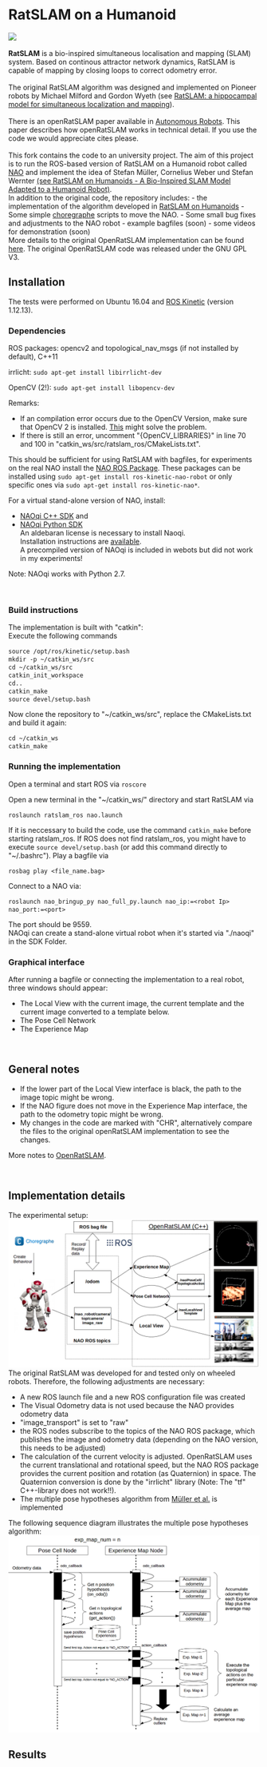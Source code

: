 # RatSLAM on a Humanoid

<img src='https://wiki.qut.edu.au/download/attachments/104094381/logo_sml.jpg?version=1&modificationDate=1338441816000'>

<b>RatSLAM</b> is a bio-inspired simultaneous localisation and mapping (SLAM) system. Based on continous attractor network dynamics, RatSLAM is capable of mapping by closing loops to correct odometry error.<br>
<br>
The original RatSLAM algorithm was designed and implemented on Pioneer robots by Michael Milford and Gordon Wyeth (see <a href='http://eprints.qut.edu.au/37593/1/c37593.pdf'>RatSLAM: a hippocampal model for simultaneous localization and mapping</a>).<br>
<br>
There is an openRatSLAM paper available in <a href='http://www.springerlink.com/openurl.asp?genre=article&id=doi:10.1007/s10514-012-9317-9'>Autonomous Robots</a>. This paper describes how openRatSLAM works in technical detail.  If you use the code we would appreciate cites please.<br>
<br>
This fork contains the code to an university project.
The aim of this project is to run the ROS-based version of RatSLAM on a Humanoid robot called [NAO](https://www.softbankrobotics.com/emea/en/nao) and implement the idea of Stefan Müller, Cornelius Weber und Stefan Wernter [(see RatSLAM on Humanoids - A Bio-Inspired SLAM Model Adapted to a Humanoid Robot)](https://pdfs.semanticscholar.org/f660/8cfde283e07c8e634f9493df654356aa69a8.pdf).
<br>
In addition to the original code, the repository includes:
	- the implementation of the algorithm developed in [RatSLAM on Humanoids](https://pdfs.semanticscholar.org/f660/8cfde283e07c8e634f9493df654356aa69a8.pdf)
	- Some simple [choregraphe](http://doc.aldebaran.com/1-14/software/choregraphe/choregraphe_overview.html) scripts to move the NAO.
	- Some small bug fixes and adjustments to the NAO robot
	- example bagfiles (soon)
	- some videos for demonstration (soon)
<br>
More details to the original OpenRatSLAM implementation can be found [here](https://github.com/davidmball/ratslam/blob/wiki/RatSLAMROS.md).
The original OpenRatSLAM code was released under the GNU GPL V3.


## Installation
The tests were performed on Ubuntu 16.04 and [ROS Kinetic](http://wiki.ros.org/kinetic/Installation/Ubuntu) (version 1.12.13).

### Dependencies
ROS packages: opencv2 and topological_nav_msgs (if not installed by default), C++11

irrlicht:  ```sudo apt-get install libirrlicht-dev```

OpenCV (2!):  ```sudo apt-get install libopencv-dev``` <br>

Remarks:
 - If an compilation error occurs due to the OpenCV Version, make sure that OpenCV 2 is installed. [This](https://gist.github.com/arthurbeggs/06df46af94af7f261513934e56103b30) might solve the problem.
- If there is still an error, uncomment "{OpenCV_LIBRARIES}" in line 70 and 100 in "catkin_ws/src/ratslam_ros/CMakeLists.txt".

This should be sufficient for using RatSLAM with bagfiles, for experiments on the real NAO install the [NAO ROS Package](http://wiki.ros.org/nao). These packages can be installed using ```sudo apt-get install ros-kinetic-nao-robot``` or only specific ones  via ```sudo apt-get install ros-kinetic-nao*```.


For a virtual stand-alone version of NAO, install:<br>
- [NAOqi C++ SDK](http://doc.aldebaran.com/2-1/dev/python/install_guide.html) and
- [NAOqi Python SDK](http://doc.aldebaran.com/2-1/dev/cpp/install_guide.html)<br>
An aldebaran license is necessary to install Naoqi.<br>
Installation instructions are [available](http://wiki.ros.org/nao/Tutorials/Installation).<br>
A precompiled version of NAOqi is included in webots but did not work in my experiments!

Note: NAOqi works with Python 2.7.

<br>

### Build instructions
The implementation is built with "catkin":<br>
Execute the following commands
```
source /opt/ros/kinetic/setup.bash
mkdir -p ~/catkin_ws/src
cd ~/catkin_ws/src
catkin_init_workspace
cd..
catkin_make
source devel/setup.bash
```
Now clone the repository to "~/catkin_ws/src", replace the CMakeLists.txt and build it again: 

```
cd ~/catkin_ws
catkin_make
```


### Running the implementation

Open a terminal and start ROS via ```roscore```

Open a new terminal in the "~/catkin_ws/" directory and start RatSLAM via
```
roslaunch ratslam_ros nao.launch
```
If it is neccessary to build the code, use the command ```catkin_make``` before starting ratslam_ros. If ROS does not find ratslam_ros, you might have to execute ```source devel/setup.bash``` (or add this command directly to "~/.bashrc").
Play a bagfile via
```
rosbag play <file_name.bag>
```
Connect to a NAO via:
```
roslaunch nao_bringup_py nao_full_py.launch nao_ip:=<robot Ip> nao_port:=<port>
```
The port should be 9559.<br>
NAOqi can create a stand-alone virtual robot when it's started via "./naoqi" in the SDK Folder.

### Graphical interface
After running a bagfile or connecting the implementation to a real robot, three windows should appear:

- The Local View with the current image, the current template and the current image converted to a template below.
- The Pose Cell Network
- The Experience Map

<br>

## General notes

- If the lower part of the Local View interface is black, the path to the image topic might be wrong.
- If the NAO figure does not move in the Experience Map interface, the path to the odometry topic might be wrong.
- My changes in the code are marked with "CHR", alternatively compare the files to the original openRatSLAM implementation to see the changes.

More notes to [OpenRatSLAM](https://github.com/davidmball/ratslam/blob/wiki/RatSLAMROS.md).

<br>

## Implementation details
The experimental setup:
<br>
<img src='./figures/openratslam.png' alt='OpenRatSLAM'>
<br>
The original RatSLAM was developed for and tested only on wheeled robots.
Therefore, the following adjustments are necessary:<br>
- A new ROS launch file and a new ROS configuration file was created
- The Visual Odometry data is not used because the NAO provides odometry data
- "image_transport" is set to "raw"
- the ROS nodes subscribe to the topics of the NAO ROS package, which publishes the image and odometry data (depending on the NAO version, this needs to be adjusted)
- The calculation of the current velocity is adjusted. OpenRatSLAM uses the current translational and rotational speed, but the NAO ROS package provides the current position and rotation (as Quaternion) in space. The Quaternion conversion is done by the "irrlicht" library (Note: The "tf" C++-library does not work!!).
- The multiple pose hypotheses algorithm from [Müller et al.](https://pdfs.semanticscholar.org/f660/8cfde283e07c8e634f9493df654356aa69a8.pdf) is implemented

The following sequence diagram illustrates the multiple pose hypotheses algorithm:
<br>
<img src='./figures/sequencediagram.png' alt='Sequence Diagram'>
<br>

## Results

